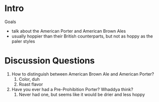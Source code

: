 # Intro

Goals
- talk about the American Porter and American Brown Ales
- usually hoppier than their British counterparts, but not as hoppy as the paler styles

# Discussion Questions

1. How to distinguish between American Brown Ale and American Porter?
	1. Color, duh
	2. Roast flavor
2. Have you ever had a Pre-Prohibition Porter? Whaddya think?
	1. Never had one, but seems like it would be drier and less hoppy